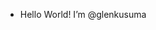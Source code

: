 - Hello World! I’m @glenkusuma


<!---
glenkusuma/glenkusuma is a ✨ special ✨ repository because its `README.md` (this file) appears on your GitHub profile.
You can click the Preview link to take a look at your changes.
--->
